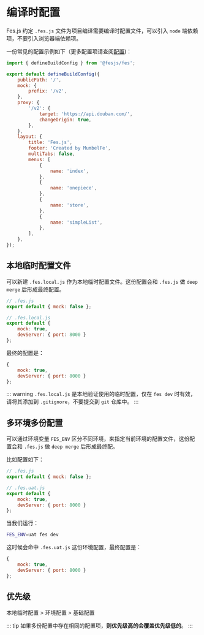 # 编译时配置

Fes.js 约定 `.fes.js` 文件为项目编译需要编译时配置文件，可以引入 `node` 端依赖项，不要引入浏览器端依赖项。

一份常见的配置示例如下（更多配置项请查阅[配置](../reference/config/index.md))：

```js
import { defineBuildConfig } from '@fesjs/fes';

export default defineBuildConfig({
    publicPath: '/',
    mock: {
        prefix: '/v2',
    },
    proxy: {
        '/v2': {
            target: 'https://api.douban.com/',
            changeOrigin: true,
        },
    },
    layout: {
        title: 'Fes.js',
        footer: 'Created by MumbelFe',
        multiTabs: false,
        menus: [
            {
                name: 'index',
            },
            {
                name: 'onepiece',
            },
            {
                name: 'store',
            },
            {
                name: 'simpleList',
            },
        ],
    },
});
```

## 本地临时配置文件

可以新建 `.fes.local.js` 作为本地临时配置文件。这份配置会和 `.fes.js` 做 `deep merge` 后形成最终配置。

```js
// .fes.js
export default { mock: false };

// .fes.local.js
export default {
    mock: true,
    devServer: { port: 8000 }
};
```

最终的配置是：

```js
{
    mock: true,
    devServer: { port: 8000 }
};
```

::: warning
`.fes.local.js` 是本地验证使用的临时配置，仅在 `fes dev` 时有效，请将其添加到 `.gitignore`，不要提交到 `git` 仓库中。
:::

## 多环境多份配置

可以通过环境变量 `FES_ENV` 区分不同环境，来指定当前环境的配置文件，这份配置会和 `.fes.js` 做 `deep merge` 后形成最终配。

比如配置如下：

```js
// .fes.js
export default { mock: false };

// .fes.uat.js
export default {
    mock: true,
    devServer: { port: 8000 }
};
```

当我们运行：

```bash
FES_ENV=uat fes dev
```

这时候会命中 `.fes.uat.js` 这份环境配置，最终配置是：

```js
{
    mock: true,
    devServer: { port: 8000 }
};
```

## 优先级

本地临时配置 > 环境配置 > 基础配置

::: tip
如果多份配置中存在相同的配置项，**则优先级高的会覆盖优先级低的**。
:::
